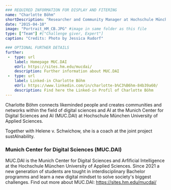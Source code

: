```yaml
---
### REQUIRED INFORMATION FOR DISPLAY AND FITERING
name: "Charlotte Böhm"
shortDescription: "Researcher and Community Manager at Hochschule München"
date: "2015-04-10"
image: "Portrait_HM_CB.JPG" #image in same folder as this file
type: ["Team"] #["Challenge giver, Expert"]
caption: "Credits: Photo by Jessica Rudorf"

### OPTIONAL FURTHER DETAILS
further:
 -  type: url
    label: Homepage MUC.DAI
    eUrl: https://sites.hm.edu/mucdai/
    description: Further information about MUC.DAI 
 -  type: url
    label: Linked-in Charlotte Böhm
    eUrl: https://www.linkedin.com/in/charlotte-b%C3%B6hm-84b39a60/
    description: Find here the Linked-in Profil of Charlotte Böhm
---
```


Charlotte Böhm connects likeminded people and creates communities and networks within the field of digital sciences and AI at the Munich Center for Digital Sciences and AI (MUC.DAI) at Hochschule München University of Applied Sciences. 

Together with Helene v. Schwichow, she is a coach at the joint project sustAInability. 

### Munich Center for Digital Sciences (MUC.DAI)

MUC.DAI is the Munich Center for Digital Sciences and Arfificial Intelligence at the Hochschule München University of Applied Sciences. Since 2021 a new generation of students are tought in interdisciplinary Bachelor programms and learn a new digital mindset to solve society's biggest challenges. 
Find out more about MUC.DAI: https://sites.hm.edu/mucdai/

